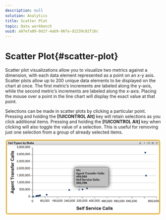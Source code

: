 ```yaml
---
description: null
solution: Analytics
title: Scatter Plot
topic: Data workbench
uuid: a07efa89-0d1f-4ab9-96fa-d1239c82f16c
---
```


# Scatter Plot{#scatter-plot}

Scatter plot visualizations allow you to visualize two metrics against a dimension, with each data element represented as a point on an x-y axis. Scatter plots allow up to 200 unique data elements to be displayed on the chart at once. The first metric’s increments are labeled along the y-axis, while the second metric’s increments are labeled along the x-axis. Placing the mouse over a point in the line chart will display the exact value at that point.

Selections can be made in scatter plots by clicking a particular point. Pressing and holding the **[!UICONTROL Alt]** key will retain selections as you click additional items. Pressing and holding the **[!UICONTROL Alt]** key when clicking will also toggle the value of a selection. This is useful for removing just one selection from a group of already selected items.

![](assets/scatter_plot.png)

